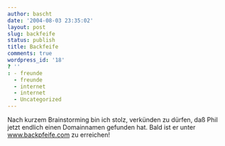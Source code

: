 ```yaml
---
author: bascht
date: '2004-08-03 23:35:02'
layout: post
slug: backfeife
status: publish
title: Backfeife
comments: true
wordpress_id: '18'
? ''
: - freunde
  - freunde
  - internet
  - internet
  - Uncategorized
---
```


Nach kurzem Brainstorming bin ich stolz, verkünden zu dürfen, daß
Phil jetzt endlich einen Domainnamen gefunden hat. Bald ist er
unter www.backpfeife.com zu erreichen!


